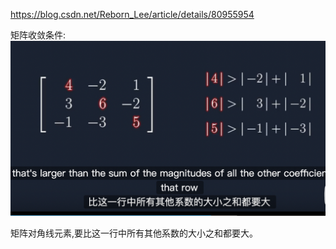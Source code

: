 https://blog.csdn.net/Reborn_Lee/article/details/80955954

矩阵收敛条件:
![alt](./001.png)

矩阵对角线元素,要比这一行中所有其他系数的大小之和都要大。
